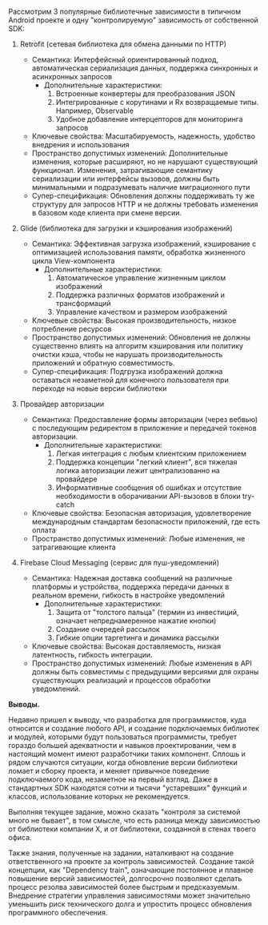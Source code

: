 Рассмотрим 3 популярные библиотечные зависимости в типичном Android проекте и одну "контролируемую" зависимость от собственной SDK:

1. Retrofit (сетевая библиотека для обмена данными по HTTP)
    - Семантика: Интерфейсный ориентированный подход, автоматическая сериализация данных, поддержка синхронных и асинхронных запросов
        - Дополнительные характеристики:
            1. Встроенные конвертеры для преобразования JSON
            2. Интегрированные с корутинами и Rx возвращаемые типы. Например, Observable<T>
            3. Удобное добавление интерцепторов для мониторинга запросов
    - Ключевые свойства: Масштабируемость, надежность, удобство внедрения и использования
    - Пространство допустимых изменений: Дополнительные изменения, которые расширяют, но не нарушают существующий функционал. Изменения, затрагивающие семантику сериализации или интерфейсы вызовов, должны быть минимальными и подразумевать наличие миграционного пути
    - Супер-спецификация: Обновления должны поддерживать ту же структуру для запросов HTTP и не должны требовать изменения в базовом коде клиента при смене версии.

2. Glide (библиотека для загрузки и кэширования изображений)
    - Семантика: Эффективная загрузка изображений, кэширование с оптимизацией использования памяти, обработка жизненного цикла View-компонента
        - Дополнительные характеристики:
            1. Автоматическое управление жизненным циклом изображений
            2. Поддержка различных форматов изображений и трансформаций
            3. Управление качеством и размером изображений
    - Ключевые свойства: Высокая производительность, низкое потребление ресурсов
    - Пространство допустимых изменений: Обновления не должны существенно влиять на алгоритм кэширования или политику очистки кэша, чтобы не нарушать производительность приложений и обратную совместимость.
    - Супер-спецификация: Подгрузка изображений должна оставаться незаметной для конечного пользователя при переходе на новые версии библиотеки

3. Провайдер авторизации
    - Семантика: Предоставление формы авторизации (через вебвью) с последующим редиректом в приложение и передачей токенов авторизации.
      - Дополнительные характеристики:
        1. Легкая интеграция с любым клиентским приложением
        2. Поддержка концепции "легкий клиент", вся тяжелая логика авторизации лежит централизованно на провайдере
        3. Информативные сообщения об ошибках и отсутствие необходимости в оборачивании API-вызовов в блоки try-catch 
    - Ключевые свойства: Безопасная авторизация, удовлетворение международным стандартам безопасности приложений, где есть оплата
    - Пространство допустимых изменений: Любые изменения, не затрагивающие клиента

4. Firebase Cloud Messaging (сервис для пуш-уведомлений)
    - Семантика: Надежная доставка сообщений на различные платформы и устройства, поддержка передачи данных в реальном времени, гибкость в настройке уведомлений
        - Дополнительные характеристики:
            1. Защита от "толстого пальца" (термин из инвестиций, означает непреднамеренное нажатие кнопки)
            2. Создание очередей рассылок
            3. Гибкие опции таргетинга и динамика рассылки
    - Ключевые свойства: Высокая доставляемость, низкая латентность, гибкость интеграции.
    - Пространство допустимых изменений: Любые изменения в API должны быть совместимы с предыдущими версиями для охраны существующих реализаций и процессов обработки уведомлений.


**Выводы.**

Недавно пришел к выводу, что разработка для программистов, куда относится и создание любого API, и создание подключаемых библиотек и модулей, которыми будут пользоваться программисты, требует гораздо большей адекватности и навыков проектировании, чем в настоящий момент имеют разработчики таких компонент.
Сплошь и рядом случаются ситуации, когда обновление версии библиотеки ломает и сборку проекта, и меняет привычное поведение подключаемого кода, незаметное на первый взгляд. Даже в стандартных SDK находятся сотни и тысячи "устаревших" функций и классов, использование которых не рекомендуется.

Выполняя текущее задание, можно сказать "контроля за системой много не бывает", в том смысле, что есть разница между зависимостью от библиотеки компании X, и от библиотеки, созданной в стенах твоего офиса. 

Также знания, полученные на задании, наталкивают на создание ответственного на проекте за контроль зависимостей. Создание такой концепции, как "Dependency train", означающие постоянное и плавное повышение версий зависимостей, долгосрочно позволяют сделать процесс резолва зависимостей более быстрым и предсказуемым.
Внедрение стратегии управления зависимостями может значительно уменьшить риск технического долга и упростить процесс обновления программного обеспечения. 